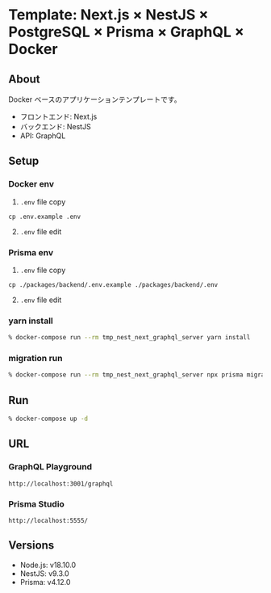 # Template: Next.js × NestJS × PostgreSQL × Prisma × GraphQL × Docker

## About

Docker ベースのアプリケーションテンプレートです。

- フロントエンド: Next.js
- バックエンド: NestJS
- API: GraphQL

## Setup

### Docker env

1. `.env` file copy

```
cp .env.example .env
```

2. `.env` file edit

### Prisma env

1. `.env` file copy

```
cp ./packages/backend/.env.example ./packages/backend/.env
```

2. `.env` file edit

### yarn install

```sh
% docker-compose run --rm tmp_nest_next_graphql_server yarn install
```

### migration run

```sh
% docker-compose run --rm tmp_nest_next_graphql_server npx prisma migrate dev --name init
```

## Run

```sh
% docker-compose up -d
```

## URL

### GraphQL Playground

```
http://localhost:3001/graphql
```

### Prisma Studio

```
http://localhost:5555/
```

## Versions

- Node.js: v18.10.0
- NestJS: v9.3.0
- Prisma: v4.12.0
